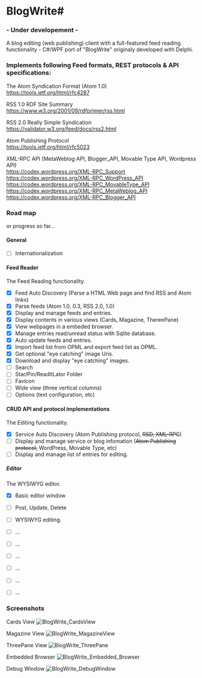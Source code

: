 # BlogWrite#

### - Under developement -
  
A blog editing (web publishing) client with a full-featured feed reading functionality - C#/WPF port of "BlogWrite" originaly developed with Delphi.


### Implements following Feed formats, REST protocols & API specifications:  

The Atom Syndication Format (Atom 1.0)  
https://tools.ietf.org/html/rfc4287

RSS 1.0 RDF Site Summary  
https://www.w3.org/2001/09/rdfprimer/rss.html

RSS 2.0 Really Simple Syndication  
https://validator.w3.org/feed/docs/rss2.html

Atom Publishing Protocol  
https://tools.ietf.org/html/rfc5023

XML-RPC API (MetaWeblog API, Blogger_API, Movable Type API, Wordpress API)  
https://codex.wordpress.org/XML-RPC_Support  
https://codex.wordpress.org/XML-RPC_WordPress_API  
https://codex.wordpress.org/XML-RPC_MovableType_API  
https://codex.wordpress.org/XML-RPC_MetaWeblog_API  
https://codex.wordpress.org/XML-RPC_Blogger_API  

### Road map

or progress so far...

#### General

- [ ] Internationalization

#### Feed Reader

The Feed Reading functionality.

- [x] Feed Auto Discovery (Parse a HTML Web page and find RSS and Atom links)
- [x] Parse feeds (Atom 1.0, 0.3, RSS 2.0, 1.0)
- [x] Display and manage feeds and entries. 
- [x] Display contents in various views (Cards, Magazine, ThereePane)
- [x] View webpages in a embeded browser. 
- [x] Manage entries read/unread status with Sqlite database.
- [x] Auto update feeds and entries.
- [x] Import feed list from OPML and export feed list as OPML. 
- [x] Get optional "eye catching" image Uris.
- [x] Download and display "eye catching" images. 
- [ ] Search 
- [ ] Star/Pin/ReadItLator Folder
- [ ] Favicon
- [ ] Wide view (three vertical columns)
- [ ] Options (text configuration, etc)

#### CRUD API and protocol implementations

The Editing functionality.

- [x] Service Auto Discovery (Atom Publishing protocol, ~~RSD, XML-RPC~~)
- [ ] Display and manage service or blog infomation (~~Atom Publishing protocol,~~ WordPress, Movable Type, etc)
- [ ] Display and manage list of entries for editing.

##### Editor

The WYSIWYG editor.

- [x] Basic editor window
- [ ] Post, Update, Delete
- [ ] WYSIWYG editing.
- [ ] ...
- [ ] ...
- [ ] ...
- [ ] ...
- [ ] ...
- [ ] ...



### Screenshots  

Cards View
![BlogWrite_CardsView](https://github.com/torum/BlogWrite/blob/master/docs/images/BlogWrite_Cards.png?raw=true) 

Magazine View
![BlogWrite_MagazineView](https://github.com/torum/BlogWrite/blob/master/docs/images/BlogWrite_Magazine.png?raw=true) 

ThreePane View
![BlogWrite_ThreePane](https://github.com/torum/BlogWrite/blob/master/docs/images/BlogWrite_ThreePane.png?raw=true) 

Embedded Browser
![BlogWrite_Embedded_Browser](https://github.com/torum/BlogWrite/blob/master/docs/images/BlogWrite_Embedded.png?raw=true) 

Debug Window
![BlogWrite_DebugWindow](https://github.com/torum/BlogWrite/blob/master/docs/images/DebugWindow.png?raw=true) 


